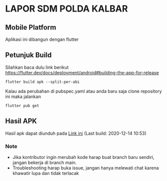 # LAPOR SDM POLDA KALBAR
## Mobile Platform

Aplikasi ini dibangun dengan flutter

## Petunjuk Build
Silahkan baca dulu link berikut
https://flutter.dev/docs/deployment/android#building-the-app-for-release

```
flutter build apk --split-per-abi
```


Kalau ada perubahan di pubspec.yaml atau anda baru saja clone repository ini maka jalankan
```
flutter pub get
```

## Hasil APK
Hasil apk dapat diunduh pada
[Link ini](https://drive.google.com/drive/folders/194rPNcHcwAE7uJj2Yk6DFZnpbS-iPQJg?usp=sharing)
(Last build: 2020-12-14 10:53)

### Note
* Jika kontributor ingin merubah kode harap buat branch baru sendiri, jangan bekerja di branch main.
* Troubleshooting harap buka issue, jangan hanya melewati chat karena khawatir lupa dan tidak terlacak